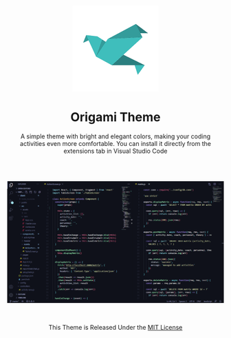 <div align="center"><img src="images/origami-theme-icon-200px.png"></img></div>
<div align="center">

# Origami Theme
A simple theme with bright and elegant colors, making your coding activities even more comfortable. You can install it directly from the extensions tab in Visual Studio Code
</div>
<br><br>

![editor](images/origami-theme.png)

<br>
<div align="center">

This Theme is Released Under the [MIT License](https://github.com/febriadj/vscode-origami-theme/blob/master/LICENSE)
</div>